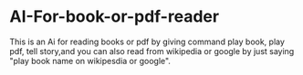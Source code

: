 # AI-For-book-or-pdf-reader
This is an Ai for reading books or pdf by giving command play book, play pdf, tell story,and you can also read from wikipedia or google by just saying "play book name on wikipesdia or google".
